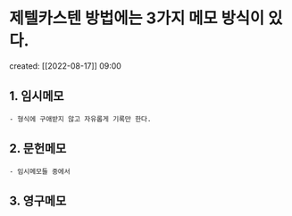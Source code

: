# 제텔카스텐 방법에는 3가지 메모 방식이 있다.
created: [[2022-08-17]] 09:00

## 1. 임시메모 
	- 형식에 구애받지 않고 자유롭게 기록만 한다.

## 2. 문헌메모
	- 임시메모들 중에서 


## 3. 영구메모
